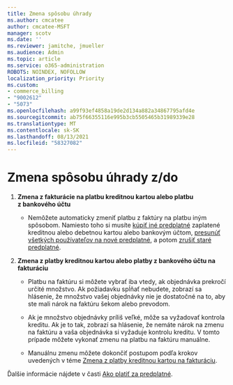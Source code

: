 ```yaml
---
title: Zmena spôsobu úhrady
ms.author: cmcatee
author: cmcatee-MSFT
manager: scotv
ms.date: ''
ms.reviewer: jamitche, jmueller
ms.audience: Admin
ms.topic: article
ms.service: o365-administration
ROBOTS: NOINDEX, NOFOLLOW
localization_priority: Priority
ms.custom:
- commerce_billing
- "9002612"
- "5073"
ms.openlocfilehash: a99f93ef4858a19de2d134a882a34867795afd4e
ms.sourcegitcommit: ab75f66355116e995b3cb5505465b31989339e28
ms.translationtype: MT
ms.contentlocale: sk-SK
ms.lasthandoff: 08/13/2021
ms.locfileid: "58327082"
---
```

# <a name="change-payment-method-fromto"></a>Zmena spôsobu úhrady z/do

1. **Zmena z fakturácie na platbu kreditnou kartou alebo platbu z bankového účtu**

    - Nemôžete automaticky zmeniť platbu z faktúry na platbu iným spôsobom. Namiesto toho si musíte [kúpiť iné predplatné](https://docs.microsoft.com/microsoft-365/commerce/try-or-buy-microsoft-365#buy-a-different-subscription) zaplatené kreditnou alebo debetnou kartou alebo bankovým účtom, [presunúť všetkých používateľov na nové predplatné](https://docs.microsoft.com/microsoft-365/commerce/subscriptions/move-users-different-subscription), a potom [zrušiť staré predplatné](https://docs.microsoft.com/microsoft-365/commerce/subscriptions/cancel-your-subscription).

2. **Zmena z platby kreditnou kartou alebo platby z bankového účtu na fakturáciu**

    - Platbu na faktúru si môžete vybrať iba vtedy, ak objednávka prekročí určité množstvo. Ak požiadavku spĺňať nebudete, zobrazí sa hlásenie, že množstvo vašej objednávky nie je dostatočné na to, aby ste mali nárok na faktúru šekom alebo prevodom.

    - Ak je množstvo objednávky príliš veľké, môže sa vyžadovať kontrola kreditu. Ak je to tak, zobrazí sa hlásenie, že nemáte nárok na zmenu na faktúru a vaša objednávka si vyžaduje kontrolu kreditu. V tomto prípade môžete vykonať zmenu na platbu na faktúru manuálne.

    - Manuálnu zmenu môžete dokončiť postupom podľa krokov uvedených v téme [Zmena z platby kreditnou kartou na fakturáciu](how-do-i-change-from-credit-card-payments-to-invoice.md).

Ďalšie informácie nájdete v časti [Ako platiť za predplatné](https://docs.microsoft.com/microsoft-365/commerce/billing-and-payments/pay-for-your-subscription).
